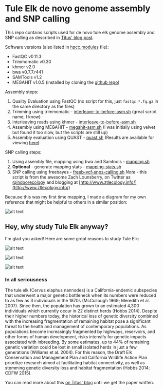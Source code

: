 # Tule Elk de novo genome assembly and SNP calling

This repo contains scripts used for de novo tule elk genome assembly and SNP calling as described in [Titus' blog post](http://ivory.idyll.org/blog/2016-tule-elk-draft.html).

Software versions (also listed in [hpcc.modules](https://github.com/jessicamizzi/tule-elk/blob/master/hpcc.modules) file):

* FastQC v0.11.3
* Trimmomatic v0.30
* khmer v2.0
* bwa v0.7.7.r441
* SAMTools v1.2
* MEGAHIT v1.0.5 (installed by cloning the [github repo](https://github.com/voutcn/megahit))

Assembly steps:

1. Quality Evaluation using FastQC (no script for this, just `fastqc *.fq.gz` in the same directory as the files)
2. Trimming using trimmomatic - [interleave-to-before-asm.sh](https://github.com/jessicamizzi/tule-elk/blob/master/interleave-to-before-asm.sh) (great script name, I know)
3. Interleaving reads using khmer - [interleave-to-before-asm.sh](https://github.com/jessicamizzi/tule-elk/blob/master/interleave-to-before-asm.sh)
4. Assembly using MEGAHIT - [megahit-asm.sh](https://github.com/jessicamizzi/tule-elk/blob/master/megahit-asm.sh) (I was initially using velvet but found it too slow, but the scripts are still up)
5. Assembly evaluation using QUAST - [quast.sh](https://github.com/jessicamizzi/tule-elk/blob/master/quast.sh) (Results are available for viewing [here](https://docs.google.com/spreadsheets/d/1nhKOLVWc_VQt31xmik9_qEKK1S5U6biXARm7qJ-OCOQ/edit?usp=sharing))

SNP calling steps:

1. Using assembly file, mapping using bwa and Samtools - [mapping.sh](https://github.com/jessicamizzi/tule-elk/blob/master/mapping.sh)
2. **Optional** - generate mapping stats - [mapping-stats.sh](https://github.com/jessicamizzi/tule-elk/blob/master/mapping-stats.sh)
3. SNP calling using freebayes - [freeb-vcf-snps-calling.sh](https://github.com/jessicamizzi/tule-elk/blob/master/freeb-vcf-snps-calling.sh) *Note* - this script is from the awesome Zach Lounsberry, on Twitter as [@indoorecology](https://twitter.com/indoorecology) and blogging at [http://www.ztlecology.info/](http://www.ztlecology.info/)

Because this was my first time mapping, I made a diagram for my own reference that might be helpful to others in a similar position:

![alt text](https://github.com/jessicamizzi/tule-elk/blob/master/images/mapping-diagram.png)


## Hey, why study Tule Elk anyway?
I'm glad you asked! Here are some great reasons to study Tule Elk:

![alt text](https://github.com/jessicamizzi/tule-elk/blob/master/images/elk-pic-1.png)

![alt text](https://github.com/jessicamizzi/tule-elk/blob/master/images/elk-pic-2.png)

![alt text](https://github.com/jessicamizzi/tule-elk/blob/master/images/elk-pic-3.png)

### In all seriousness
The tule elk (Cervus elaphus nannodes) is a California-endemic subspecies that underwent a major genetic bottleneck when its numbers were reduced to as few as 3 individuals in the 1870s (McCullough 1969; Meredith et al. 2007). Since then, the population has grown to an estimated 4,300 individuals which currently occur in 22 distinct herds (Hobbs 2014). Despite their higher numbers today, the historical loss of genetic diversity combined with the increasing fragmentation of remaining habitat pose a significant threat to the health and management of contemporary populations. As populations become increasingly fragmented by highways, reservoirs, and other forms of human development, risks intensify for genetic impacts associated with inbreeding. By some estimates, up to 44% of remaining genetic variation could be lost in small isolated herds in just a few generations (Williams et al. 2004). For this reason, the Draft Elk Conservation and Management Plan and California Wildlife Action Plan prioritize research aimed at facilitating habitat connectivity, as well as stemming genetic diversity loss and habitat fragmentation (Hobbs 2014; CDFW 2015).

You can read more about this [on Titus' blog](http://ivory.idyll.org/blog/2016-tule-elk-draft.html) until we get the paper written.
